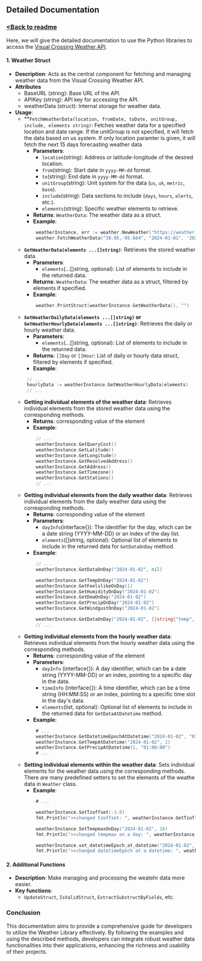 ## Detailed Documentation
### [<Back to readme](../readme.md)

Here, we will give the detailed documentation to use the Python libraries to access the [Visual Crossing Weather API](https://www.visualcrossing.com/weather-api).

#### 1. **Weather Struct**
   - **Description**: Acts as the central component for fetching and managing weather data from the Visual Crossing Weather API.
   - **Attributes**
     - BaseURL (string): Base URL of the API.
     - APIKey (string): API key for accessing the API.
     - weatherData (struct): Internal storage for weather data.
   - **Usage**:
     - **`FetchWeatherData(location, fromDate, toDate, unitGroup, include, elements string)`: Fetches weather data for a specified location and date range.
     If the unitGroup is not specified, it will fetch the data based on us system. If only location paramter is given, it will fetch the next 15 days forecasting weather data
       - **Parameters**:
         - `location`(string): Address or latitude-longitude of the desired location.
         - `from`(string): Start date in `yyyy-MM-dd` format.
         - `to`(string): End date in `yyyy-MM-dd` format.
         - `unitGroup`(string): Unit system for the data (`us`, `uk`, `metric`, `base`).
         - `include`(string): Data sections to include (`days`, `hours`, `alerts`, etc.).
         - `elements`(string): Specific weather elements to retrieve.
       - **Returns**:
        `WeatherData`: The weather data as a struct.
       - **Example**:
         ```go
          weatherInstance, err := weather.NewWeather("https://weather.visualcrossing.com/VisualCrossingWebServices/rest/services/timeline", "Your API Key")
          weather.FetchWeatherData("38.95,-95.664", "2024-01-01", '2024-01-12', include='hours')
         ```
     - **`GetWeatherData(elements ...[]string)`**: Retrieves the stored weather data.
       - **Parameters**:
         - `elements`(...[]string, optional): List of elements to include in the returned data.
       - **Returns**:
         `WeatherData`: The weather data as a struct, filtered by elements if specified.
       - **Example**:
         ```go
          weather.PrintStruct(weatherInstance.GetWeatherData(), "")
         ```
     - **`GetWeatherDailyData(elements ...[]string)` or `GetWeatherHourlyData(elements ...[]string)`**: Retrieves the daily or hourly weather data.
       - **Parameters**:
           - `elements`(...[]string, optional): List of elements to include in the returned data.
       - **Returns**:
         `[]Day` or `[]Hour`: List of daily or hourly data struct, filtered by elements if specified.
        - **Example**:
         ```go
          // ...
          hourlyData := weatherInstance.GetWeatherHourlyData(elements)
          // ...
         ```
     - **Getting individual elements of the weather data**: Retrieves individual elements from the stored weather data using the corresponding methods.
       - **Returns**:
         corresponding value of the element
       - **Example**:
         ```go
          // ...
          weatherInstance.GetQueryCost()
          weatherInstance.GetLatitude()
          weatherInstance.GetLongitude()
          weatherInstance.GetResolvedAddress()
          weatherInstance.GetAddress()
          weatherInstance.GetTimezone()
          weatherInstance.GetStations()
          // ...
         ```
     - **Getting individual elements from the daily weather data**: Retrieves individual elements from the daily weather data using the corresponding methods.
       - **Returns**:
         corresponding value of the element
       - **Parameters**:
           - `dayInfo`(interface{}): The identifier for the day, which can be a date string (YYYY-MM-DD) or an index of the day list.
           - `elements`([]string, optional): Optional list of elements to include in the returned data for `GetDataOnDay` method.
       - **Example**:
         ```go
          // ...
          weatherInstance.GetDataOnDay("2024-01-02", nil)

          weatherInstance.GetTempOnDay("2024-01-02")
          weatherInstance.GetFeelslikeOnDay(1)
          weatherInstance.GetHumidityOnDay("2024-01-02")
          weatherInstance.GetDewOnDay("2024-01-02")
          weatherInstance.GetPrecipOnDay("2024-01-02")
          weatherInstance.GetWindgustOnDay("2024-01-02")

          weatherInstance.GetDataOnDay("2024-01-02", []string{"temp", "feelslike", "humidity", "dew", "precip", "windgust"})
          // ...
         ```
     - **Getting individual elements from the hourly weather data**: Retrieves individual elements from the hourly weather data using the corresponding methods.
       - **Returns**:
         corresponding value of the element
       - **Parameters**:
           - `dayInfo` (interface{}): A day identifier, which can be a date string (YYYY-MM-DD) or an index, pointing to a specific day in the data.
           - `timeInfo` (interface{}): A time identifier, which can be a time string (HH:MM:SS) or an index, pointing to a specific time slot in the day's data.
           - `elements`(list, optional): Optional list of elements to include in the returned data for `GetDataAtDatetime` method.
       - **Example**:
         ```go
          # ...
          weatherInstance.GetDatetimeEpochAtDatetime("2024-01-02", "01:00:00")
          weatherInstance.GetTempAtDatetime("2024-01-02", 1)
          weatherInstance.GetPrecipAtDatetime(1, "01:00:00")
          # ...
         ```
     - **Setting individual elements within the weather data**: Sets individual elements for the weather data using the corresponding methods. There are many predefined setters to set the elements of the weathe data in `Weather` class.
       - **Example**:
         ```go
          # ...

          weatherInstance.SetTzoffset(-3.0)
          fmt.Println(">>changed tzoffset: ", weatherInstance.GetTzoffset())

          weatherInstance.SetTempmaxOnDay("2024-01-02", 18)
          fmt.Println(">>changed tempmax on a day: ", weatherInstance.get_tempmax_on_day(1))

          weatherInstance.set_datetimeEpoch_at_datetime("2024-01-02", 1, 1111111111)
          fmt.Println(">>changed datetimeEpoch at a datetime: ", weatherInstance.get_datetimeEpoch_at_datetime("2024-01-02", "01:00:00"))
         ```

#### 2. **Additional Functions**
   - **Description**: Make managing and processing the weatehr data more easier.
   - **Key functions**:
     - `UpdateStruct`, `IsValidStruct`, `ExtractSubstructByFields`, etc.


### Conclusion
This documentation aims to provide a comprehensive guide for developers to utilize the Weather Library effectively. By following the examples and using the described methods, developers can integrate robust weather data functionalities into their applications, enhancing the richness and usability of their projects.